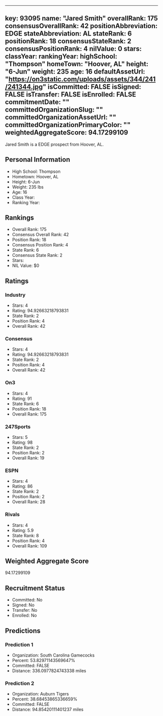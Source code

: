 ---
  key: 93095
  name: "Jared Smith"
  overallRank: 175
  consensusOverallRank: 42
  positionAbbreviation: EDGE
  stateAbbreviation: AL
  stateRank: 6
  positionRank: 18
  consensusStateRank: 2
  consensusPositionRank: 4
  nilValue: 0
  stars: 
  classYear: 
  rankingYear: 
  highSchool: "Thompson"
  homeTown: "Hoover, AL"
  height: "6-Jun"
  weight: 235
  age: 16
  defaultAssetUrl: "https://on3static.com/uploads/assets/344/241/241344.jpg"
  isCommitted: FALSE
  isSigned: FALSE
  isTransfer: FALSE
  isEnrolled: FALSE
  commitmentDate: ""
  committedOrganizationSlug: ""
  committedOrganizationAssetUrl: ""
  committedOrganizationPrimaryColor: ""
  weightedAggregateScore: 94.17299109
  ---
  
  Jared Smith is a EDGE prospect from Hoover, AL.
  
  ## Personal Information
  - High School: Thompson
  - Hometown: Hoover, AL
  - Height: 6-Jun
  - Weight: 235 lbs
  - Age: 16
  - Class Year: 
  - Ranking Year: 
  
  ## Rankings
  - Overall Rank: 175
  - Consensus Overall Rank: 42
  - Position Rank: 18
  - Consensus Position Rank: 4
  - State Rank: 6
  - Consensus State Rank: 2
  - Stars: 
  - NIL Value: $0
  
  ## Ratings
  
  ### Industry
  - Stars: 4
  - Rating: 94.92663218793831
  - State Rank: 2
  - Position Rank: 4
  - Overall Rank: 42
  
  ### Consensus
  - Stars: 4
  - Rating: 94.92663218793831
  - State Rank: 2
  - Position Rank: 4
  - Overall Rank: 42
  
  ### On3
  - Stars: 4
  - Rating: 91
  - State Rank: 6
  - Position Rank: 18
  - Overall Rank: 175
  
  ### 247Sports
  - Stars: 5
  - Rating: 98
  - State Rank: 2
  - Position Rank: 2
  - Overall Rank: 19
  
  ### ESPN
  - Stars: 4
  - Rating: 86
  - State Rank: 2
  - Position Rank: 2
  - Overall Rank: 28
  
  ### Rivals
  - Stars: 4
  - Rating: 5.9
  - State Rank: 8
  - Position Rank: 4
  - Overall Rank: 109
  
  ## Weighted Aggregate Score
  94.17299109
  
  ## Recruitment Status
  - Committed: No
  - Signed: No
  - Transfer: No
  - Enrolled: No
  
  
  
  ## Predictions
  
  ### Prediction 1
  - Organization: South Carolina Gamecocks
  - Percent: 53.82971143569647%
  - Committed: FALSE
  - Distance: 336.0977824743338 miles
  
  ### Prediction 2
  - Organization: Auburn Tigers
  - Percent: 38.68453865336659%
  - Committed: FALSE
  - Distance: 94.85420111401237 miles
  